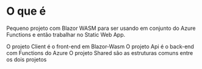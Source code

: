 # O que é

Pequeno projeto com Blazor WASM para ser usando em conjunto do Azure Functions e então trabalhar no Static Web App.

O projeto Client é o front-end em Blazor-Wasm
O projeto Api é o back-end com Functions do Azure
O projeto Shared são as estruturas comuns entre os dois projetos
